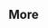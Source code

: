 <div id="title">

## More
</div>

<div id="body">

<include src="cmmi/container-inParent-asPanel.md" boilerplate />

</div>